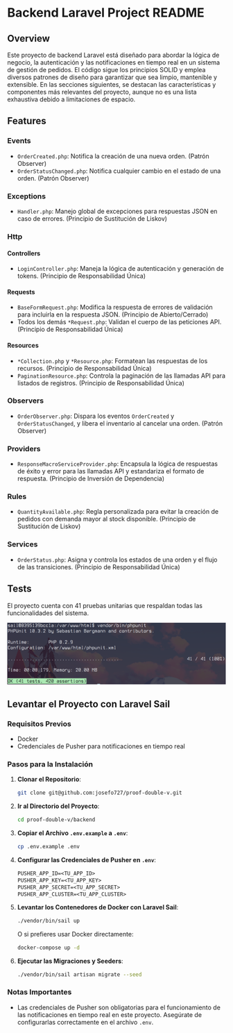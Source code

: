 # Backend Laravel Project README

## Overview

Este proyecto de backend Laravel está diseñado para abordar la lógica de negocio, la autenticación y las notificaciones en tiempo real en un sistema de gestión de pedidos. El código sigue los principios SOLID y emplea diversos patrones de diseño para garantizar que sea limpio, mantenible y extensible. En las secciones siguientes, se destacan las características y componentes más relevantes del proyecto, aunque no es una lista exhaustiva debido a limitaciones de espacio.

## Features

### Events

- `OrderCreated.php`: Notifica la creación de una nueva orden. (Patrón Observer)
- `OrderStatusChanged.php`: Notifica cualquier cambio en el estado de una orden. (Patrón Observer)

### Exceptions

- `Handler.php`: Manejo global de excepciones para respuestas JSON en caso de errores. (Principio de Sustitución de Liskov)

### Http

#### Controllers

- `LoginController.php`: Maneja la lógica de autenticación y generación de tokens. (Principio de Responsabilidad Única)

#### Requests

- `BaseFormRequest.php`: Modifica la respuesta de errores de validación para incluirla en la respuesta JSON. (Principio de Abierto/Cerrado)
- Todos los demás `*Request.php`: Validan el cuerpo de las peticiones API. (Principio de Responsabilidad Única)

#### Resources

- `*Collection.php` y `*Resource.php`: Formatean las respuestas de los recursos. (Principio de Responsabilidad Única)
- `PaginationResource.php`: Controla la paginación de las llamadas API para listados de registros. (Principio de Responsabilidad Única)

### Observers

- `OrderObserver.php`: Dispara los eventos `OrderCreated` y `OrderStatusChanged`, y libera el inventario al cancelar una orden. (Patrón Observer)

### Providers

- `ResponseMacroServiceProvider.php`: Encapsula la lógica de respuestas de éxito y error para las llamadas API y estandariza el formato de respuesta. (Principio de Inversión de Dependencia)

### Rules

- `QuantityAvailable.php`: Regla personalizada para evitar la creación de pedidos con demanda mayor al stock disponible. (Principio de Sustitución de Liskov)

### Services

- `OrderStatus.php`: Asigna y controla los estados de una orden y el flujo de las transiciones. (Principio de Responsabilidad Única)

## Tests

El proyecto cuenta con 41 pruebas unitarias que respaldan todas las funcionalidades del sistema.

![Batería de Tests](/backend/public/unit-test.png)

## Levantar el Proyecto con Laravel Sail

### Requisitos Previos

- Docker
- Credenciales de Pusher para notificaciones en tiempo real

### Pasos para la Instalación

1. **Clonar el Repositorio**: 
    ```bash
    git clone git@github.com:josefo727/proof-double-v.git
    ```

2. **Ir al Directorio del Proyecto**:
    ```bash
    cd proof-double-v/backend
    ```

3. **Copiar el Archivo `.env.example` a `.env`**:
    ```bash
    cp .env.example .env
    ```

4. **Configurar las Credenciales de Pusher en `.env`**:
    ```env
    PUSHER_APP_ID=<TU_APP_ID>
    PUSHER_APP_KEY=<TU_APP_KEY>
    PUSHER_APP_SECRET=<TU_APP_SECRET>
    PUSHER_APP_CLUSTER=<TU_APP_CLUSTER>
    ```

5. **Levantar los Contenedores de Docker con Laravel Sail**:
    ```bash
    ./vendor/bin/sail up
    ```

    O si prefieres usar Docker directamente:
    ```bash
    docker-compose up -d
    ```

6. **Ejecutar las Migraciones y Seeders**:
    ```bash
    ./vendor/bin/sail artisan migrate --seed
    ```

### Notas Importantes

- Las credenciales de Pusher son obligatorias para el funcionamiento de las notificaciones en tiempo real en este proyecto. Asegúrate de configurarlas correctamente en el archivo `.env`.


